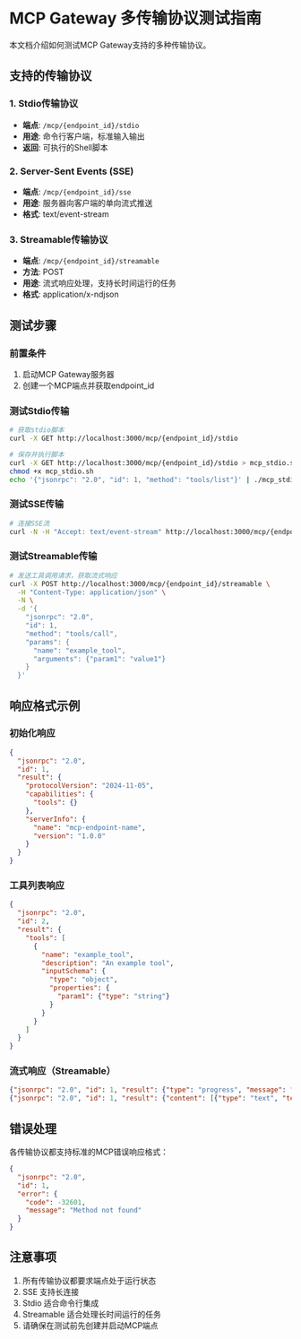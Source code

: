 # MCP Gateway 多传输协议测试指南

本文档介绍如何测试MCP Gateway支持的多种传输协议。

## 支持的传输协议

### 1. Stdio传输协议
- **端点**: `/mcp/{endpoint_id}/stdio`
- **用途**: 命令行客户端，标准输入输出
- **返回**: 可执行的Shell脚本

### 2. Server-Sent Events (SSE)
- **端点**: `/mcp/{endpoint_id}/sse`
- **用途**: 服务器向客户端的单向流式推送
- **格式**: text/event-stream

### 3. Streamable传输协议
- **端点**: `/mcp/{endpoint_id}/streamable`
- **方法**: POST
- **用途**: 流式响应处理，支持长时间运行的任务
- **格式**: application/x-ndjson

## 测试步骤

### 前置条件
1. 启动MCP Gateway服务器
2. 创建一个MCP端点并获取endpoint_id

### 测试Stdio传输
```bash
# 获取stdio脚本
curl -X GET http://localhost:3000/mcp/{endpoint_id}/stdio

# 保存并执行脚本
curl -X GET http://localhost:3000/mcp/{endpoint_id}/stdio > mcp_stdio.sh
chmod +x mcp_stdio.sh
echo '{"jsonrpc": "2.0", "id": 1, "method": "tools/list"}' | ./mcp_stdio.sh
```

### 测试SSE传输
```bash
# 连接SSE流
curl -N -H "Accept: text/event-stream" http://localhost:3000/mcp/{endpoint_id}/sse
```

### 测试Streamable传输
```bash
# 发送工具调用请求，获取流式响应
curl -X POST http://localhost:3000/mcp/{endpoint_id}/streamable \
  -H "Content-Type: application/json" \
  -N \
  -d '{
    "jsonrpc": "2.0",
    "id": 1,
    "method": "tools/call",
    "params": {
      "name": "example_tool",
      "arguments": {"param1": "value1"}
    }
  }'
```

## 响应格式示例

### 初始化响应
```json
{
  "jsonrpc": "2.0",
  "id": 1,
  "result": {
    "protocolVersion": "2024-11-05",
    "capabilities": {
      "tools": {}
    },
    "serverInfo": {
      "name": "mcp-endpoint-name",
      "version": "1.0.0"
    }
  }
}
```

### 工具列表响应
```json
{
  "jsonrpc": "2.0",
  "id": 2,
  "result": {
    "tools": [
      {
        "name": "example_tool",
        "description": "An example tool",
        "inputSchema": {
          "type": "object",
          "properties": {
            "param1": {"type": "string"}
          }
        }
      }
    ]
  }
}
```

### 流式响应（Streamable）
```json
{"jsonrpc": "2.0", "id": 1, "result": {"type": "progress", "message": "Executing tool: example_tool"}}
{"jsonrpc": "2.0", "id": 1, "result": {"content": [{"type": "text", "text": "Tool execution completed"}]}}
```

## 错误处理

各传输协议都支持标准的MCP错误响应格式：

```json
{
  "jsonrpc": "2.0",
  "id": 1,
  "error": {
    "code": -32601,
    "message": "Method not found"
  }
}
```

## 注意事项

1. 所有传输协议都要求端点处于运行状态
2. SSE 支持长连接
3. Stdio 适合命令行集成
4. Streamable 适合处理长时间运行的任务
5. 请确保在测试前先创建并启动MCP端点